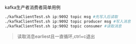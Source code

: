 kafka生产者消费者简单用例
``` sh
./kafkaClientTest.sh ip:9092 topic msg #先写入后读取  
./kafkaClientTest.sh ip:9092 topic producer msg #写入消息
./kafkaClientTest.sh ip:9092 topic consumer #读取消息
```
> 读取消息earliest且一直循环,ctrl+c退出